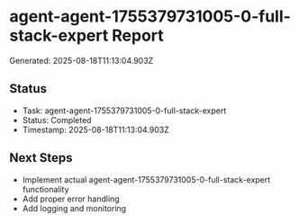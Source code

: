 # agent-agent-1755379731005-0-full-stack-expert Report

Generated: 2025-08-18T11:13:04.903Z

## Status
- Task: agent-agent-1755379731005-0-full-stack-expert
- Status: Completed
- Timestamp: 2025-08-18T11:13:04.903Z

## Next Steps
- Implement actual agent-agent-1755379731005-0-full-stack-expert functionality
- Add proper error handling
- Add logging and monitoring
